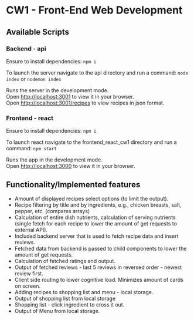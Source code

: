# CW1 - Front-End Web Development

## Available Scripts

### Backend - api

Ensure to install dependencies:
`npm i`

To launch the server navigate to the api directory and run a command:
`node index` or `nodemon index`

Runs the server in the development mode.\
Open [http://localhost:3001](http://localhost:3001) to view it in your browser.\
Open [http://localhost:3001/recipes](http://localhost:3001/recipes) to view recipes in json format.

### Frontend - react

Ensure to install dependencies:
`npm i`

To launch react navigate to the frontend_react_cw1 directory and run a command:
`npm start`

Runs the app in the development mode.\
Open [http://localhost:3000](http://localhost:3000) to view it in your browser.

## Functionality/Implemented features

- Amount of displayed recipes select options (to limit the output).
- Recipe filtering by title and by ingredients, e.g., chicken breasts, salt, pepper, etc. (compares arrays)
- Calculation of entire dish nutrients, calculation of serving nutrients (single fetch for each recipe to lower the amount of get requests to external API).
- Included backend server that is used to fetch recipe data and insert reviews.
- Fetched data from backend is passed to child components to lower the amount of get requests.
- Calculation of fetched ratings and output.
- Output of fetched reviews - last 5 reviews in reversed order - newest review first.
- Client side routing to lower cognitive load. Minimizes amount of cards on screen.
- Adding recipes to shopping list and menu - local storage.
- Output of shopping list from local storage
- Shopping list - click ingredient to cross it out.
- Output of Menu from local storage.
